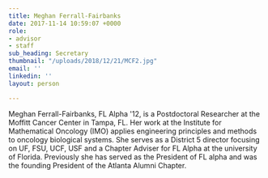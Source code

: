 ```yaml
---
title: Meghan Ferrall-Fairbanks
date: 2017-11-14 10:59:07 +0000
role:
- advisor
- staff
sub_heading: Secretary
thumbnail: "/uploads/2018/12/21/MCF2.jpg"
email: ''
linkedin: ''
layout: person

---
```

Meghan Ferrall-Fairbanks, FL Alpha '12, is a Postdoctoral Researcher at the Moffitt Cancer Center in Tampa, FL. Her work at the Institute for Mathematical Oncology (IMO) applies engineering principles and methods to oncology biological systems. She serves as a District 5 director focusing on UF, FSU, UCF, USF and a Chapter Adviser for FL Alpha at the university of Florida. Previously she has served as the President of FL alpha and was the founding President of the Atlanta Alumni Chapter.
